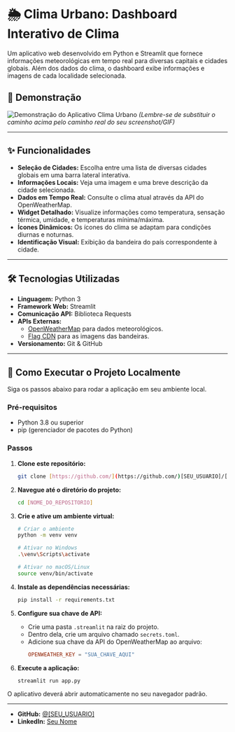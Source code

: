 # 🌦️ Clima Urbano: Dashboard Interativo de Clima

Um aplicativo web desenvolvido em Python e Streamlit que fornece informações meteorológicas em tempo real para diversas capitais e cidades globais. Além dos dados do clima, o dashboard exibe informações e imagens de cada localidade selecionada.

## 📸 Demonstração

![Demonstração do Aplicativo Clima Urbano](assets/screenshot.png) 
*(Lembre-se de substituir o caminho acima pelo caminho real do seu screenshot/GIF)*

---

## ✨ Funcionalidades

* **Seleção de Cidades:** Escolha entre uma lista de diversas cidades globais em uma barra lateral interativa.
* **Informações Locais:** Veja uma imagem e uma breve descrição da cidade selecionada.
* **Dados em Tempo Real:** Consulte o clima atual através da API do OpenWeatherMap.
* **Widget Detalhado:** Visualize informações como temperatura, sensação térmica, umidade, e temperaturas mínima/máxima.
* **Ícones Dinâmicos:** Os ícones do clima se adaptam para condições diurnas e noturnas.
* **Identificação Visual:** Exibição da bandeira do país correspondente à cidade.

---

## 🛠️ Tecnologias Utilizadas

* **Linguagem:** Python 3
* **Framework Web:** Streamlit
* **Comunicação API:** Biblioteca Requests
* **APIs Externas:**
    * [OpenWeatherMap](https://openweathermap.org/api) para dados meteorológicos.
    * [Flag CDN](https://flagcdn.com/) para as imagens das bandeiras.
* **Versionamento:** Git & GitHub

---

## 🚀 Como Executar o Projeto Localmente

Siga os passos abaixo para rodar a aplicação em seu ambiente local.

### Pré-requisitos

* Python 3.8 ou superior
* pip (gerenciador de pacotes do Python)

### Passos

1.  **Clone este repositório:**
    ```bash
    git clone [https://github.com/](https://github.com/)[SEU_USUARIO]/[SEU_REPOSITORIO].git
    ```

2.  **Navegue até o diretório do projeto:**
    ```bash
    cd [NOME_DO_REPOSITORIO]
    ```

3.  **Crie e ative um ambiente virtual:**
    ```bash
    # Criar o ambiente
    python -m venv venv

    # Ativar no Windows
    .\venv\Scripts\activate

    # Ativar no macOS/Linux
    source venv/bin/activate
    ```

4.  **Instale as dependências necessárias:**
    ```bash
    pip install -r requirements.txt
    ```

5.  **Configure sua chave de API:**
    * Crie uma pasta `.streamlit` na raiz do projeto.
    * Dentro dela, crie um arquivo chamado `secrets.toml`.
    * Adicione sua chave da API do OpenWeatherMap ao arquivo:
        ```toml
        OPENWEATHER_KEY = "SUA_CHAVE_AQUI"
        ```

6.  **Execute a aplicação:**
    ```bash
    streamlit run app.py
    ```

O aplicativo deverá abrir automaticamente no seu navegador padrão.

---



* **GitHub:** [@[SEU_USUARIO]](https://github.com/[SEU_USUARIO])
* **LinkedIn:** [Seu Nome](https://linkedin.com/in/[SEU_LINKEDIN])
